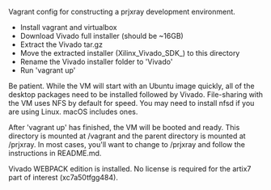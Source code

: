 Vagrant config for constructing a prjxray development environment.

* Install vagrant and virtualbox
* Download Vivado full installer (should be ~16GB)
* Extract the Vivado tar.gz
* Move the extracted installer (Xilinx\_Vivado\_SDK\_<version>) to this directory
* Rename the Vivado installer folder to 'Vivado'
* Run 'vagrant up'

Be patient.  While the VM will start with an Ubuntu image quickly, all of the
desktop packages need to be installed followed by Vivado.  File-sharing with
the VM uses NFS by default for speed.  You may need to install nfsd if you are
using Linux.  macOS includes ones.

After 'vagrant up' has finished, the VM will be booted and ready.  This
directory is mounted at /vagrant and the parent directory is mounted at
/prjxray.  In most cases, you'll want to change to /prjxray and follow the
instructions in README.md.

Vivado WEBPACK edition is installed.  No license is required for the artix7 part of
interest (xc7a50tfgg484).
